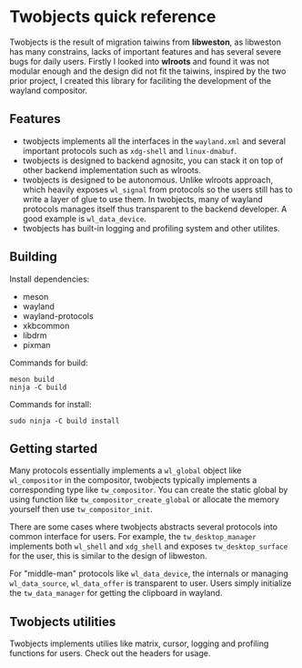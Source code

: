 # Twobjects quick reference

Twobjects is the result of migration taiwins from **libweston**, as libweston
has many constrains, lacks of important features and has several severe bugs for
daily users. Firstly I looked into **wlroots** and found it was not modular
enough and the design did not fit the taiwins, inspired by the two prior
project, I created this library for faciliting the development of the wayland
compositor.

## Features

- twobjects implements all the interfaces in the `wayland.xml` and several
		important protocols such as `xdg-shell` and `linux-dmabuf`.
- twobjects is designed to backend agnositc, you can stack it on top of other
		backend implementation such as wlroots.
- twobjects is designed to be autonomous. Unlike wlroots approach, which heavily
  exposes `wl_signal` from protocols so the users still has to write a layer of
  glue to use them. In twobjects, many of wayland protocols manages itself thus
  transparent to the backend developer. A good example is `wl_data_device`.
- twobjects has built-in logging and profiling system and other utilites.

## Building

Install dependencies:

* meson
* wayland
* wayland-protocols
* xkbcommon
* libdrm 
* pixman

Commands for build:

	meson build
	ninja -C build

Commands for install:

	sudo ninja -C build install

## Getting started

Many protocols essentially implements a `wl_global` object like `wl_compositor`
in the compositor, twobjects typically implements a corresponding type like
`tw_compositor`. You can create the static global by using function like
`tw_compositor_create_global` or allocate the memory yourself then use
`tw_compositor_init`. 

There are some cases where twobjects abstracts several protocols into common
interface for users. For example, the `tw_desktop_manager` implements both
`wl_shell` and `xdg_shell` and exposes `tw_desktop_surface` for the user, this
is similar to the design of libweston.

For "middle-man" protocols like `wl_data_device`, the internals or managing
`wl_data_source`, `wl_data_offer` is transparent to user. Users simply
initialize the `tw_data_manager` for getting the clipboard in wayland.

## Twobjects utilities

Twobjects implements utilies like matrix, cursor, logging and profiling
functions for users. Check out the headers for usage.
